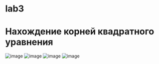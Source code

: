 # lab3
# Нахождение корней квадратного уравнения
![image](https://github.com/annalukyanovaa/lab3/assets/124794622/194ea0ec-2423-424b-8b04-f285d00313ab)
![image](https://github.com/annalukyanovaa/lab3/assets/124794622/2e549222-1a58-4422-95f4-4948aaa0cd5b)
![image](https://github.com/annalukyanovaa/lab3/assets/124794622/977bc081-6f4f-4ed8-9f8f-5ebd76436030)
![image](https://github.com/annalukyanovaa/lab3/assets/124794622/a0bccac0-7242-429d-9b03-59daa9ccfe8f)

